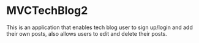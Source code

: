 # MVCTechBlog2
This is an application that enables tech blog user to sign up/login and add their own posts, also allows users to edit and delete their posts.
